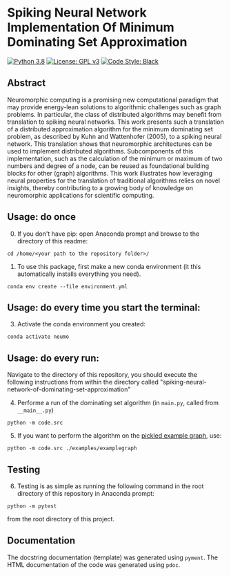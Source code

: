 # Spiking Neural Network Implementation Of Minimum Dominating Set Approximation
[![Python 3.8][python_badge]](https://www.python.org/downloads/release/python-382/)
[![License: GPL v3](https://img.shields.io/badge/License-AGPLv3-blue.svg)](https://www.gnu.org/licenses/agpl-3.0)
[![Code Style: Black][black_badge]](https://github.com/ambv/black)

## Abstract
Neuromorphic computing is a promising new computational paradigm that may provide energy-lean solutions to algorithmic challenges such as graph problems. In particular, the class of distributed algorithms may benefit from translation to spiking neural networks. This work presents such a translation of a distributed approximation algorithm for the minimum dominating set problem, as described by Kuhn and Wattenhofer (2005), to a spiking neural network. This translation shows that neuromorphic architectures can be used to implement distributed algorithms. Subcomponents of this implementation, such as the calculation of the minimum or maximum of two numbers and degree of a node, can be reused as foundational building blocks for other (graph) algorithms. This work illustrates how leveraging neural properties for the translation of traditional algorithms relies on novel insights, thereby contributing to a growing body of knowledge on neuromorphic applications for scientific computing.

## Usage: do once

0. If you don't have pip: open Anaconda prompt and browse to the directory of this readme:
```
cd /home/<your path to the repository folder>/
```

1. To use this package, first make a new conda environment (it this automatically installs everything you need).
```
conda env create --file environment.yml
```

## Usage: do every time you start the terminal:

3. Activate the conda environment you created:
```
conda activate neumo
```

## Usage: do every run:

Navigate to the directory of this repository, you should execute the following instructions from within the directory called "spiking-neural-network-of-dominating-set-approximation"


4. Performe a run of the dominating set algorithm (in `main.py`, called from `__main__.py`)
```
python -m code.src
```

5. If you want to perform the algorithm on the [pickled example graph](https://networkx.org/documentation/stable/reference/readwrite/graphml.html), use:
```
python -m code.src ./examples/examplegraph
```

## Testing

6. Testing is as simple as running the following command in the root directory of this repository in Anaconda prompt:
```
python -m pytest
```
from the root directory of this project.

## Documentation
The docstring documentation (template) was generated using `pyment`. The HTML documentation of the code was 
generated using `pdoc`.

<!-- Un-wrapped URL's below (Mostly for Badges) -->
[black_badge]: https://img.shields.io/badge/code%20style-black-000000.svg
[python_badge]: https://img.shields.io/badge/python-3.6-blue.svg
